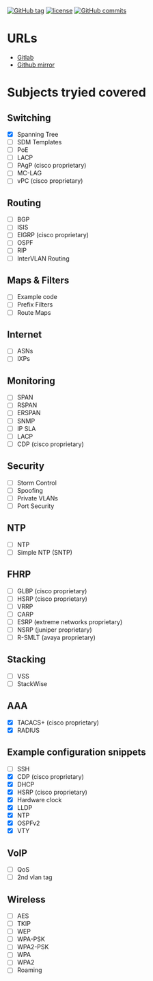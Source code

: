 [![GitHub tag](https://img.shields.io/github/tag/netravnen/CiscoLabNotes.svg)](https://gitlab.com/netravnen/CiscoLabNotes)
[![license](https://img.shields.io/github/license/netravnen/CiscoLabNotes.svg)](https://gitlab.com/netravnen/CiscoLabNotes/blob/master/LICENSE.md)
[![GitHub commits](https://img.shields.io/github/commits-since/netravnen/CiscoLabNotes/v0.3.0.svg)](https://gitlab.com/netravnen/CiscoLabNotes/compare/v0.3.0...HEAD)

# URLs
- [Gitlab][repo-origin]
- [Github mirror][repo-mirror]

# Subjects tryied covered

## Switching
- [X] Spanning Tree
- [ ] SDM Templates
- [ ] PoE
- [ ] LACP
- [ ] PAgP  (cisco proprietary)
- [ ] MC-LAG
- [ ] vPC (cisco proprietary)

## Routing
- [ ] BGP
- [ ] ISIS
- [ ] EIGRP (cisco proprietary)
- [ ] OSPF
- [ ] RIP
- [ ] InterVLAN Routing

## Maps & Filters
- [ ] Example code
- [ ] Prefix Filters
- [ ] Route Maps

## Internet
- [ ] ASNs
- [ ] IXPs

## Monitoring
- [ ] SPAN
- [ ] RSPAN
- [ ] ERSPAN
- [ ] SNMP
- [ ] IP SLA
- [ ] LACP
- [ ] CDP (cisco proprietary)

## Security
- [ ] Storm Control
- [ ] Spoofing
- [ ] Private VLANs
- [ ] Port Security

## NTP
- [ ] NTP
- [ ] Simple NTP (SNTP)

## FHRP
- [ ] GLBP (cisco proprietary)
- [ ] HSRP (cisco proprietary)
- [ ] VRRP
- [ ] CARP
- [ ] ESRP (extreme networks proprietary)
- [ ] NSRP (juniper proprietary)
- [ ] R-SMLT (avaya proprietary)

## Stacking
- [ ] VSS
- [ ] StackWise

## AAA
- [X] TACACS+ (cisco proprietary)
- [X] RADIUS

## Example configuration snippets
- [ ] SSH
- [X] CDP (cisco proprietary)
- [X] DHCP
- [X] HSRP (cisco proprietary)
- [X] Hardware clock
- [X] LLDP
- [X] NTP
- [X] OSPFv2
- [X] VTY

## VoIP
- [ ] QoS
- [ ] 2nd vlan tag

## Wireless
- [ ] AES
- [ ] TKIP
- [ ] WEP
- [ ] WPA-PSK
- [ ] WPA2-PSK
- [ ] WPA
- [ ] WPA2
- [ ] Roaming

[repo-origin]: https://gitlab.com/netravnen/CiscoLabNotes
[repo-mirror]: https://github.com/netravnen/CiscoLabNotes
